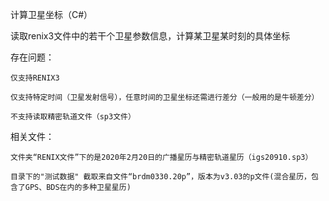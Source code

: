 计算卫星坐标（C#）

读取renix3文件中的若干个卫星参数信息，计算某卫星某时刻的具体坐标


存在问题：

	仅支持RENIX3
	
	仅支持特定时间（卫星发射信号），任意时间的卫星坐标还需进行差分（一般用的是牛顿差分）
	
	不支持读取精密轨道文件（sp3文件）

相关文件：

	文件夹“RENIX文件”下的是2020年2月20日的广播星历与精密轨道星历（igs20910.sp3）
	
	目录下的"测试数据" 截取来自文件“brdm0330.20p”，版本为v3.03的p文件(混合星历，包含了GPS、BDS在内的多种卫星星历)

